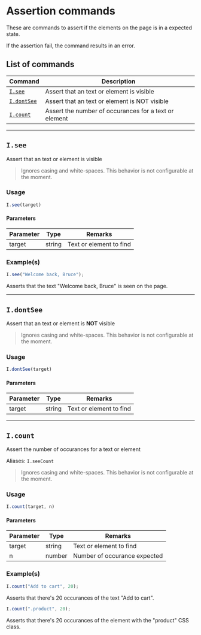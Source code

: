 # Assertion commands

These are commands to assert if the elements on the page is in a expected state.

If the assertion fail, the command results in an error.

## List of commands

| Command | Description|
|---------|------------|
| [`I.see`](#isee) |  Assert that an text or element is visible |
| [`I.dontSee`](#idontsee) |  Assert that an text or element is NOT visible |
| [`I.count`](#icount) |  Assert the number of occurances for a text or element |

---

## `I.see`

Assert that an text or element is visible

> Ignores casing and white-spaces. This behavior is not configurable at the moment.

### Usage
```javascript
I.see(target)
```
#### Parameters
| Parameter | Type | Remarks|
|-----------|------|--------|
| target | string | Text or element to find |

### Example(s)

```javascript
I.see("Welcome back, Bruce");
```
Asserts that the text "Welcome back, Bruce" is seen on the page.

---

## `I.dontSee`

Assert that an text or element is **NOT** visible

> Ignores casing and white-spaces. This behavior is not configurable at the moment.

### Usage

```javascript
I.dontSee(target)
```
#### Parameters
| Parameter | Type | Remarks|
|-----------|------|--------|
| target | string | Text or element to find |

---

## `I.count`

Assert the number of occurances for a text or element

Aliases: `I.seeCount`

> Ignores casing and white-spaces. This behavior is not configurable at the moment.

### Usage

```javascript
I.count(target, n)
```
#### Parameters
| Parameter | Type | Remarks|
|-----------|------|--------|
| target | string | Text or element to find |
| n | number | Number of occurance expected |

### Example(s)

```javascript
I.count("Add to cart", 20);
```
Asserts that there's 20 occurances of the text "Add to cart".

```javascript
I.count(".product", 20);
```
Asserts that there's 20 occurances of the element with the "product" CSS class.



